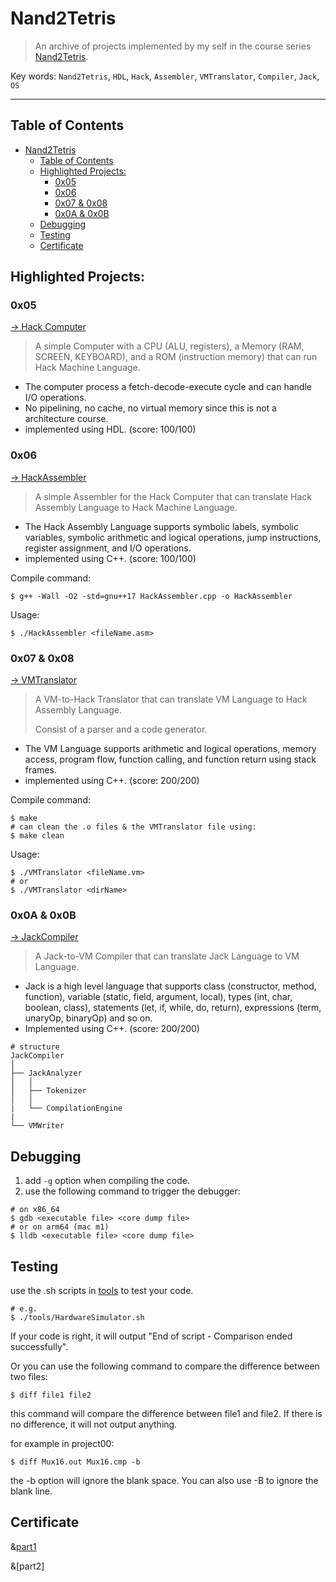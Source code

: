 # Nand2Tetris

>An archive of projects implemented by my self in the course series [Nand2Tetris](https://www.nand2tetris.org/).

Key words: `Nand2Tetris`, `HDL`, `Hack`, `Assembler`, `VMTranslator`, `Compiler`, `Jack`, `OS`

---

## Table of Contents

- [Nand2Tetris](#nand2tetris)
  - [Table of Contents](#table-of-contents)
  - [Highlighted Projects:](#highlighted-projects)
    - [0x05](#0x05)
    - [0x06](#0x06)
    - [0x07 \& 0x08](#0x07--0x08)
    - [0x0A \& 0x0B](#0x0a--0x0b)
  - [Debugging](#debugging)
  - [Testing](#testing)
  - [Certificate](#certificate)

## Highlighted Projects:

### 0x05

[-> Hack Computer](./projects/05)

> A simple Computer with a CPU (ALU, registers), a Memory (RAM, SCREEN, KEYBOARD), and a ROM (instruction memory) that can run Hack Machine Language.

- The computer process a fetch-decode-execute cycle and can handle I/O operations.
- No pipelining, no cache, no virtual memory since this is not a architecture course.
- implemented using HDL. (score: 100/100)

### 0x06 

[-> HackAssembler](./projects/06)

> A simple Assembler for the Hack Computer that can translate Hack Assembly Language to Hack Machine Language.

- The Hack Assembly Language supports symbolic labels, symbolic variables, symbolic arithmetic and logical operations, jump instructions, register assignment, and I/O operations.
- implemented using C++. (score: 100/100)

Compile command:

```shell 
$ g++ -Wall -O2 -std=gnu++17 HackAssembler.cpp -o HackAssembler 
```

Usage:

```shell
$ ./HackAssembler <fileName.asm>
```

### 0x07 & 0x08

[-> VMTranslator](./projects/08)

> A VM-to-Hack Translator that can translate VM Language to Hack Assembly Language.
>
> Consist of a parser and a code generator.

- The VM Language supports arithmetic and logical operations, memory access, program flow, function calling, and function return using stack frames.
- implemented using C++. (score: 200/200)

Compile command:

```shell
$ make
# can clean the .o files & the VMTranslator file using:
$ make clean
```

Usage:

```shell
$ ./VMTranslator <fileName.vm>
# or
$ ./VMTranslator <dirName>
```

### 0x0A & 0x0B

[-> JackCompiler](./projects/10)

> A Jack-to-VM Compiler that can translate Jack Language to VM Language.

- Jack is a high level language that supports class (constructor, method, function), variable (static, field, argument, local), types (int, char, boolean, class), statements (let, if, while, do, return), expressions (term, unaryOp, binaryOp) and so on.
- Implemented using C++. (score: 200/200)

```shell
# structure 
JackCompiler
│
├── JackAnalyzer
│   │
│   ├── Tokenizer
│   │
|   └── CompilationEngine
|
└── VMWriter
```

## Debugging

1. add `-g` option when compiling the code.
2. use the following command to trigger the debugger:

```shell
# on x86_64
$ gdb <executable file> <core dump file>
# or on arm64 (mac m1)
$ lldb <executable file> <core dump file>
```

## Testing

use the .sh scripts in [tools](./tools) to test your code.

```shell
# e.g.
$ ./tools/HardwareSimulator.sh
```

If your code is right, it will output "End of script - Comparison ended successfully".

Or you can use the following command to compare the difference between two files:

```shell
$ diff file1 file2
```

this command will compare the difference between file1 and file2. If there is no difference, it will not output anything.

for example in project00:

```shell
$ diff Mux16.out Mux16.cmp -b 
```

the -b option will ignore the blank space. You can also use -B to ignore the blank line.

## Certificate

&[part1](https://www.coursera.org/account/accomplishments/certificate/FCFZFL9FEVYG)

&[part2]